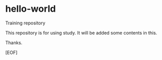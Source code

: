 # hello-world
Training repository

This repository is for using study.
It will be added some contents in this.

Thanks.

[EOF]

